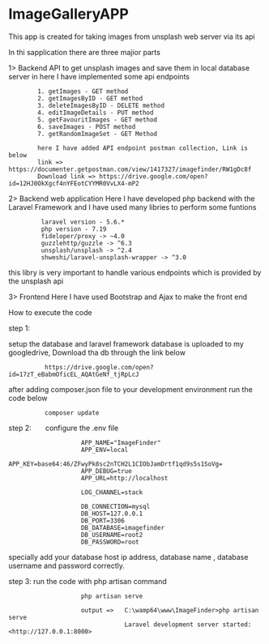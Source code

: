 # ImageGalleryAPP
This app is created for taking images from unsplash web server via its api

In thi sapplication there are three majior parts 

1> Backend API to get unsplash images and save them in local database server in here I have implemented some api endpoints

            1. getImages - GET method
            2. getImagesByID - GET method
            3. deleteImagesByID - DELETE method
            4. editImageDetails - PUT method
            5. getFavouritImages - GET method
            6. saveImages - POST method
            7. getRandomImageSet - GET Method
            
            here I have added API endpoint postman collection, Link is below
            link => https://documenter.getpostman.com/view/1417327/imagefinder/RW1gDc8f
            Download link => https://drive.google.com/open?id=12HJ0OkXgcf4nYFEotCYYMR0VvLX4-mP2

2> Backend web application
      Here I have developed php backend with the Laravel Framework and I have used many libries to perform some funtions
            
             laravel version - 5.6.*
             php version - 7.19
             fideloper/proxy -> ~4.0
             guzzlehttp/guzzle -> ^6.3
             unsplash/unsplash -> ^2.4
             shweshi/laravel-unsplash-wrapper -> ^3.0    
                  
   this libry is very important to handle various endpoints which is provided by the unsplash api
       
 3> Frontend 
        Here I have used Bootstrap and Ajax to make the front end
        
How to execute the code

step 1:

  setup the database and laravel framework
  database is uploaded to my googledrive, Download tha db through the link below
              
              https://drive.google.com/open?id=17zT_eBabmOficEL_AQAtGeNf_tjRpLcJ
              
              
  after adding composer.json file to your development environment run the code below
              
              composer update
              
step 2:      
   configure the .env file 
                        
                        APP_NAME="ImageFinder"
                        APP_ENV=local
                        APP_KEY=base64:46/ZFwyPk8sc2nTCH2L1CIObJamDrtf1qd9s5s1SoVg=
                        APP_DEBUG=true
                        APP_URL=http://localhost

                        LOG_CHANNEL=stack

                        DB_CONNECTION=mysql
                        DB_HOST=127.0.0.1
                        DB_PORT=3306
                        DB_DATABASE=imagefinder
                        DB_USERNAME=root2
                        DB_PASSWORD=root
                        
   specially add your database host ip address, database name , database username and password correctly.
   
step 3:
              run the code with php artisan command
                        
                        php artisan serve
                        
                        output =>   C:\wamp64\www\ImageFinder>php artisan serve
                                    Laravel development server started: <http://127.0.0.1:8000>

                                  
 
 
